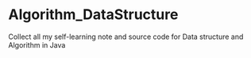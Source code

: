 # Algorithm_DataStructure
Collect all my self-learning note and source code for Data structure and Algorithm in Java
